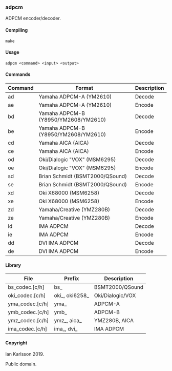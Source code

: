 ### adpcm

ADPCM encoder/decoder.

#### Compiling

	make

#### Usage

	adpcm <command> <input> <output>
	
#### Commands

| Command | Format | Description |
| --- | --- | --- |
| ad      | Yamaha ADPCM-A (YM2610) | Decode |
| ae      | Yamaha ADPCM-A (YM2610) | Encode |
| bd      | Yamaha ADPCM-B (Y8950/YM2608/YM2610) | Decode |
| be      | Yamaha ADPCM-B (Y8950/YM2608/YM2610) | Encode |
| cd      | Yamaha AICA (AICA) | Decode |
| ce      | Yamaha AICA (AICA) | Encode |
| od      | Oki/Dialogic "VOX" (MSM6295) | Decode |
| oe      | Oki/Dialogic "VOX" (MSM6295) | Encode |
| sd      | Brian Schmidt (BSMT2000/QSound) | Decode |
| se      | Brian Schmidt (BSMT2000/QSound) | Encode |
| xd      | Oki X68000 (MSM6258) | Decode |
| xe      | Oki X68000 (MSM6258) | Encode |
| zd      | Yamaha/Creative (YMZ280B) | Decode |
| ze      | Yamaha/Creative (YMZ280B) | Encode |
| id      | IMA ADPCM | Decode |
| ie      | IMA ADPCM | Encode |
| dd      | DVI IMA ADPCM | Decode |
| de      | DVI IMA ADPCM | Encode |

#### Library

| File | Prefix | Description |
| --- | --- | --- |
| bs_codec.[c/h] | bs_ | BSMT2000/QSound |
| oki_codec.[c/h] | oki_, oki6258_ | Oki/Dialogic/VOX |
| yma_codec.[c/h] | yma_ | ADPCM-A |
| ymb_codec.[c/h] | ymb_ | ADPCM-B |
| ymz_codec.[c/h] | ymz_, aica_ | YMZ280B, AICA |
| ima_codec.[c/h] | ima_, dvi_ | IMA ADPCM |

#### Copyright

Ian Karlsson 2019.

Public domain.
